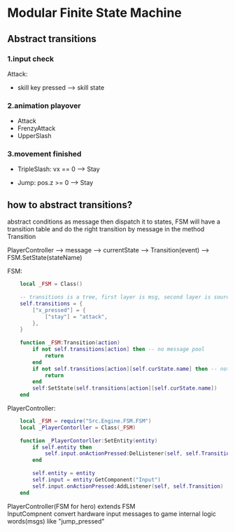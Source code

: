 # Modular Finite State Machine

## Abstract transitions
 
### 1.input check
Attack:
- skill key pressed --> skill state

### 2.animation playover
* Attack
* FrenzyAttack
* UpperSlash
    
### 3.movement finished
* TripleSlash: vx == 0 --> Stay

* Jump: pos.z >= 0 --> Stay

## how to abstract transitions?
abstract conditions as message then dispatch it to states, FSM will have a transition table and do the right transition by message in the method Transition
    
PlayerController --> message --> currentState --> Transition(event) --> FSM.SetState(stateName)

FSM:
```lua
    local _FSM = Class()
    
    -- transitions is a tree, first layer is msg, second layer is source state, third layer is dest state
    self.transitions = {
        ["x_pressed"] = {
            ["stay"] = "attack",
        },
    }
    
    function _FSM:Transition(action)
        if not self.transitions[action] then -- no message pool
            return 
        end
        if not self.transitions[action][self.curState.name] then -- not found specified transition
            return
        end
        self:SetState(self.transitions[action][self.curState.name])
    end
```

PlayerController:
```lua
    local _FSM = require("Src.Engine.FSM.FSM")
    local _PlayerContorller = Class(_FSM)
    
    function _PlayerContorller:SetEntity(entity)
        if self.entity then
            self.input.onActionPressed:DelListener(self, self.Transition)
        end
        
        self.entity = entity
        self.input = entity:GetComponent("Input")
        self.input.onActionPressed:AddListener(self, self.Transition)
    end
```

PlayerController(FSM for hero) extends FSM  
InputCompnent convert hardware input messages to game internal logic words(msgs) like "jump_pressed"